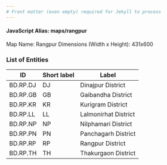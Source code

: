 ```yaml
---
# Front matter (even empty) required for Jekyll to process
---
```


#### JavaScript Alias: maps/rangpur

Map Name: Rangpur
Dimensions (Width x Height): 431x600





### List of Entities

ID | Short label | Label
---|---|---|
BD.RP.DJ|DJ|Dinajpur District
BD.RP.GB|GB|Gaibandha District
BD.RP.KR|KR|Kurigram District
BD.RP.LL|LL|Lalmonirhat District
BD.RP.NP|NP|Nilphamari District
BD.RP.PN|PN|Panchagarh District
BD.RP.RP|RP|Rangpur District
BD.RP.TH|TH|Thakurgaon District
